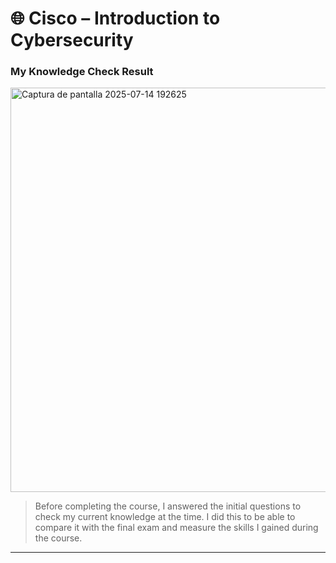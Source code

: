 # 🌐 Cisco – Introduction to Cybersecurity


### My Knowledge Check Result
<img width="1605" height="647" alt="Captura de pantalla 2025-07-14 192625" src="https://github.com/user-attachments/assets/2d069a19-f041-430b-8327-9604ef56b15d" />

> Before completing the course, I answered the initial questions to check my current knowledge at the time.
> I did this to be able to compare it with the final exam and measure the skills I gained during the course.

---
